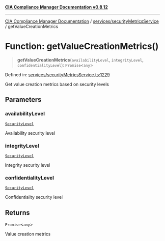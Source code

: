 [**CIA Compliance Manager Documentation v0.8.12**](../../../README.md)

***

[CIA Compliance Manager Documentation](../../../modules.md) / [services/securityMetricsService](../README.md) / getValueCreationMetrics

# Function: getValueCreationMetrics()

> **getValueCreationMetrics**(`availabilityLevel`, `integrityLevel`, `confidentialityLevel`): `Promise`\<`any`\>

Defined in: [services/securityMetricsService.ts:1229](https://github.com/Hack23/cia-compliance-manager/blob/e7811142a771ec75716a7ce3a0d60f18cb91cd06/src/services/securityMetricsService.ts#L1229)

Get value creation metrics based on security levels

## Parameters

### availabilityLevel

[`SecurityLevel`](../../../types/cia/type-aliases/SecurityLevel.md)

Availability security level

### integrityLevel

[`SecurityLevel`](../../../types/cia/type-aliases/SecurityLevel.md)

Integrity security level

### confidentialityLevel

[`SecurityLevel`](../../../types/cia/type-aliases/SecurityLevel.md)

Confidentiality security level

## Returns

`Promise`\<`any`\>

Value creation metrics
